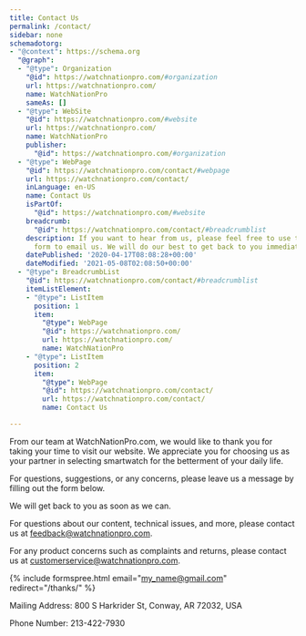 ```yaml
---
title: Contact Us
permalink: /contact/
sidebar: none
schemadotorg:
- "@context": https://schema.org
  "@graph":
  - "@type": Organization
    "@id": https://watchnationpro.com/#organization
    url: https://watchnationpro.com/
    name: WatchNationPro
    sameAs: []
  - "@type": WebSite
    "@id": https://watchnationpro.com/#website
    url: https://watchnationpro.com/
    name: WatchNationPro
    publisher:
      "@id": https://watchnationpro.com/#organization
  - "@type": WebPage
    "@id": https://watchnationpro.com/contact/#webpage
    url: https://watchnationpro.com/contact/
    inLanguage: en-US
    name: Contact Us
    isPartOf:
      "@id": https://watchnationpro.com/#website
    breadcrumb:
      "@id": https://watchnationpro.com/contact/#breadcrumblist
    description: If you want to hear from us, please feel free to use this contact
      form to email us. We will do our best to get back to you immediately.
    datePublished: '2020-04-17T08:08:28+00:00'
    dateModified: '2021-05-08T02:08:50+00:00'
  - "@type": BreadcrumbList
    "@id": https://watchnationpro.com/contact/#breadcrumblist
    itemListElement:
    - "@type": ListItem
      position: 1
      item:
        "@type": WebPage
        "@id": https://watchnationpro.com/
        url: https://watchnationpro.com/
        name: WatchNationPro
    - "@type": ListItem
      position: 2
      item:
        "@type": WebPage
        "@id": https://watchnationpro.com/contact/
        url: https://watchnationpro.com/contact/
        name: Contact Us

---
```


From our team at WatchNationPro.com, we would like to thank you for taking your time to visit our website. We appreciate you​ for choosing us as your partner in selecting smartwatch for the betterment of your daily life.

For questions, suggestions, or any concerns, please leave us a message by filling out the form below.

We will get back to you as soon as we can.

For questions about our content, technical issues, and more, please contact us at feedback@watchnationpro.com.

For any product concerns such as complaints and returns, please contact us at customerservice@watchnationpro.com.

{% include formspree.html email="my_name@gmail.com" redirect="/thanks/" %}

​Mailing Address: 800 S Harkrider St, Conway, AR 72032, USA

Phone Number: 213-422-7930
